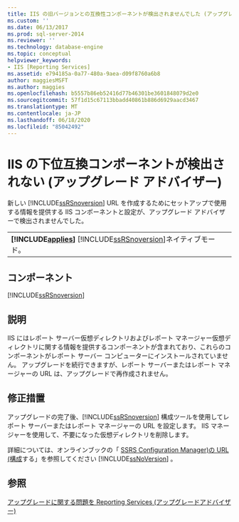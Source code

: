```yaml
---
title: IIS の旧バージョンとの互換性コンポーネントが検出されませんでした (アップグレードアドバイザー) |Microsoft Docs
ms.custom: ''
ms.date: 06/13/2017
ms.prod: sql-server-2014
ms.reviewer: ''
ms.technology: database-engine
ms.topic: conceptual
helpviewer_keywords:
- IIS [Reporting Services]
ms.assetid: e794185a-0a77-480a-9aea-d09f8760a6b8
author: maggiesMSFT
ms.author: maggies
ms.openlocfilehash: b5557b86eb52416d77b46301be3601848079d2e0
ms.sourcegitcommit: 57f1d15c67113bbadd40861b886d6929aacd3467
ms.translationtype: MT
ms.contentlocale: ja-JP
ms.lasthandoff: 06/18/2020
ms.locfileid: "85042492"
---
```

# <a name="iis-backward-compatibility-components-were-not-detected-upgrade-advisor"></a>IIS の下位互換コンポーネントが検出されない (アップグレード アドバイザー)
  新しい [!INCLUDE[ssRSnoversion](../../includes/ssrsnoversion-md.md)] URL を作成するためにセットアップで使用する情報を提供する IIS コンポーネントと設定が、アップグレード アドバイザーで検出されませんでした。  
  
||  
|-|  
|**[!INCLUDE[applies](../../includes/applies-md.md)]**  [!INCLUDE[ssRSnoversion](../../includes/ssrsnoversion-md.md)]ネイティブモード。|  
  
## <a name="component"></a>コンポーネント  
 [!INCLUDE[ssRSnoversion](../../includes/ssrsnoversion-md.md)]  
  
## <a name="description"></a>説明  
 IIS にはレポート サーバー仮想ディレクトリおよびレポート マネージャー仮想ディレクトリに関する情報を提供するコンポーネントが含まれており、これらのコンポーネントがレポート サーバー コンピューターにインストールされていません。 アップグレードを続行できますが、レポート サーバーまたはレポート マネージャーの URL は、アップグレードで再作成されません。  
  
## <a name="corrective-action"></a>修正措置  
 アップグレードの完了後、[!INCLUDE[ssRSnoversion](../../includes/ssrsnoversion-md.md)] 構成ツールを使用してレポート サーバーまたはレポート マネージャーの URL を設定します。 IIS マネージャーを使用して、不要になった仮想ディレクトリを削除します。  
  
 詳細については、オンラインブックの「 [SSRS Configuration Manager&#41;の URL &#40;構成](../../reporting-services/install-windows/configure-a-url-ssrs-configuration-manager.md)する」を参照してください [!INCLUDE[ssNoVersion](../../includes/ssnoversion-md.md)] 。  
  
## <a name="see-also"></a>参照  
 [アップグレードに関する問題を Reporting Services &#40;アップグレードアドバイザー&#41;](../../../2014/sql-server/install/reporting-services-upgrade-issues-upgrade-advisor.md)  
  
  
